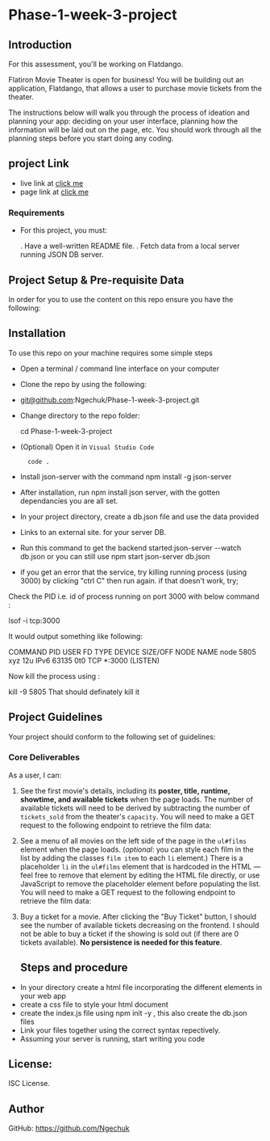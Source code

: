 # Phase-1-week-3-project
## Introduction
For this assessment, you'll be working on Flatdango.

Flatiron Movie Theater is open for business! You will be building out an
application, Flatdango, that allows a user to purchase movie tickets from the
theater.

The instructions below will walk you through the process of ideation and planning your app: deciding on your user interface, planning how the information will be laid out on the page, etc. You should work through all the planning steps before you start doing any coding.

## project Link

* live link at [click me](http://127.0.0.1:5503/index.html)
* page link at [click me](https://ngechuk.github.io/code-challenge-3-resubmission/)

### Requirements

- For this project, you must:

    . Have a well-written README file.
    . Fetch data from a local server running JSON DB server.

## Project Setup & Pre-requisite Data

In order for you to use the content on this repo ensure you have the following:

## Installation

To use this repo on your machine requires some simple steps


- Open a terminal / command line interface on your computer
- Clone the repo by using the following:
 - git@github.com:Ngechuk/Phase-1-week-3-project.git

- Change directory to the repo folder:

    cd Phase-1-week-3-project

- (Optional) Open it in ``Visual Studio Code``

        code .
- Install json-server with the command npm install -g json-server
- After installation, run npm install json server, with the gotten dependancies you are all set.

- In your project directory, create a db.json file and use the data provided 
- Links to an external site. for your server DB.
- Run this command to get the backend started:json-server --watch db.json or you can still use  npm start json-server db.json
- if you get an error that the service, try killing running process (using 3000) by clicking "ctrl C" then run again. if that doesn't work, try; 


Check the PID i.e. id of process running on port 3000 with below command :

lsof -i tcp:3000

It would output something like following:

COMMAND  PID   USER   FD   TYPE  DEVICE  SIZE/OFF NODE NAME
node     5805  xyz    12u  IPv6  63135    0t0     TCP  *:3000 (LISTEN)

Now kill the process using :

kill -9 5805 That should definately kill it

## Project Guidelines
Your project should conform to the following set of guidelines:

### Core Deliverables

As a user, I can:

1. See the first movie's details, including its **poster, title, runtime,
   showtime, and available tickets** when the page loads. The number of
   available tickets will need to be derived by subtracting the number of
   `tickets_sold` from the theater's `capacity`. You will need to make a GET
   request to the following endpoint to retrieve the film data:

2. See a menu of all movies on the left side of the page in the `ul#films`
   element when the page loads. (_optional_: you can style each film in the list
   by adding the classes `film item` to each `li` element.) There is a
   placeholder `li` in the `ul#films` element that is hardcoded in the HTML —
   feel free to remove that element by editing the HTML file directly, or use
   JavaScript to remove the placeholder element before populating the list. You
   will need to make a GET request to the following endpoint to retrieve the
   film data:

3. Buy a ticket for a movie. After clicking the "Buy Ticket" button, I should
   see the number of available tickets decreasing on the frontend. I should not
   be able to buy a ticket if the showing is sold out (if there are 0 tickets
   available). **No persistence is needed for this feature**.
   
   ## Steps and procedure

- In your directory create a html file incorporating the different elements in your web app
- create a css file to style your html document
- create the index.js file using npm init -y , this also create the db.json files
- Link your files together using the correct syntax repectively.
- Assuming your server is running, start writing you code 





## License: 

ISC License.

## Author

GitHub: https://github.com/Ngechuk